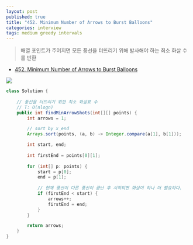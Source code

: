 ```yaml
---
layout: post
published: true
title: "452. Minimum Number of Arrows to Burst Balloons"
categories: interview
tags: medium greedy intervals
---
```


> 배열 포인트가 주어지면 모든 풍선을 터뜨리기 위해 발사해야 하는 최소 화살 수를 반환

- [452. Minimum Number of Arrows to Burst Balloons](https://leetcode.com/problems/minimum-number-of-arrows-to-burst-balloons/)

![](https://leetcode.com/problems/minimum-number-of-arrows-to-burst-balloons/Figures/452/arrows.png)

```java
class Solution {
    
    // 풍선을 터뜨리기 위한 최소 화살표 수
    // T: O(nlogn)
    public int findMinArrowShots(int[][] points) {
        int arrows = 1;

        // sort by x_end
        Arrays.sort(points, (a, b) -> Integer.compare(a[1], b[1]));

        int start, end; 
        
        int firstEnd = points[0][1];
        
        for (int[] p: points) {
            start = p[0];
            end = p[1];
            
            // 현재 풍선이 다른 풍선이 끝난 후 시작되면 화살이 하나 더 필요하다.
            if (firstEnd < start) {
                arrows++;
                firstEnd = end;
            }
        }

        return arrows;
    }
}
```

